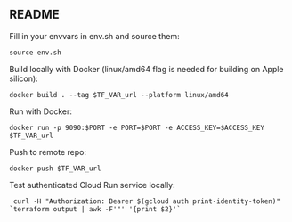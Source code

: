 README
-------------
Fill in your envvars in env.sh and source them:
```
source env.sh
```

Build locally with Docker (linux/amd64 flag is needed for building on Apple silicon):
```
docker build . --tag $TF_VAR_url --platform linux/amd64
```

Run with Docker:
```
docker run -p 9090:$PORT -e PORT=$PORT -e ACCESS_KEY=$ACCESS_KEY $TF_VAR_url
```

Push to remote repo:
```
docker push $TF_VAR_url
```

Test authenticated Cloud Run service locally:
```
 curl -H "Authorization: Bearer $(gcloud auth print-identity-token)" `terraform output | awk -F'"' '{print $2}'`
```
